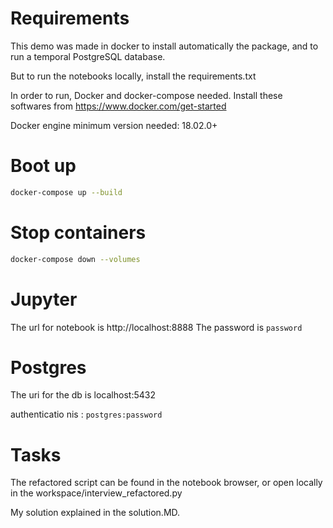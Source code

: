 
# Requirements

This demo was made in docker to install automatically the package, and to run a temporal PostgreSQL database.


But to run the notebooks locally, install the requirements.txt

In order to run, 
Docker and docker-compose needed. Install these softwares from
https://www.docker.com/get-started

Docker engine minimum version needed: 18.02.0+


# Boot up

```bash
docker-compose up --build
```

# Stop containers

```bash
docker-compose down --volumes
```


# Jupyter

The url for notebook is http://localhost:8888
The password is `password`

# Postgres
The uri for the db is localhost:5432

authenticatio nis : `postgres:password`

# Tasks

The refactored script can be found in the notebook browser, or open locally in the workspace/interview_refactored.py

My solution explained in the solution.MD.
